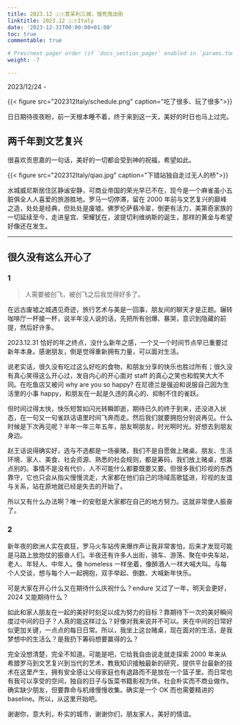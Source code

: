 ```yaml
---
title: 2023.12 🇮🇹意呆利三城，饿死鬼出街
linktitle: 2023.12 🇮🇹Italy
date: '2023-12-31T00:00:00+01:00'
toc: true
commentable: true

# Prev/next pager order (if `docs_section_pager` enabled in `params.toml`)
weight: -7

---
```

2023/12/24 -

{{< figure src="202312Italy/schedule.png" caption="吃了很多、玩了很多">}}

日日期待夜夜盼，前一天根本睡不着，终于来到这一天，美好的时日也马上过完。

## 两千年到文艺复兴

很喜欢贡思嘉的一句话，美好的一切都会受到神的祝福，希望如此。

{{< figure src="202312Italy/qiao.jpg" caption="下错站独自走过无人的桥">}}

水城威尼斯居住区静谧安静，可商业帝国的荣光早已不在，现今是一个麻雀虽小五脏俱全人人喜爱的旅游胜地。罗马一切停滞，留在 2000 年前与文艺复兴的巅峰之造，处处是经典，但处处是废墟。佛罗伦萨翡冷翠，倒更有活力，美第奇家族的一切延续至今，走进皇宫、荣耀犹在，波提切利维纳斯的诞生，那样的黄金与希望好像还在发生。



---

## 很久没有这么开心了 

### 1

> 人需要被创飞，被创飞之后我觉得好多了。

在远古废墟之城遇见奇迹，旅行艺术与美是一回事，朋友间的聊天才是正题。辗转咖啡厅一杯接一杯，说半年没人说的话，先把所有创爆、暴哭，意识到隐藏的前提，然后好许多。

2023.12.31 恰好的年之终点，没什么新年之感，一个又一个时间节点早已重要过新年本身。感谢朋友，倒是觉得重新拥有力量，可以面对生活。

说老实话，很久没有吃过这么好吃的食物，和朋友分享的快乐也胜过所有；很久没有真心笑得这么开心过，发自内心的开心面对 staff 的真心之笑也和假笑大大不同。在吃鱼店又被问 why are you so happy? 在尼德兰是强迫和说服自己因为生活里的小事 happy，和朋友在一起是久违的真心的、抑制不住的雀跃。

但时间过得太快，快乐短暂如闪光转瞬即逝，期待已久的终于到来，还没进入状态，在一句又一句雀跃话语里时间飞奔而走。然后我们就要拥抱分别说再见。什么时候是下次再见呢？半年一年三年五年，朋友啊朋友，时光啊时光。好想去到朋友身边。

赵王话说得确实好，选与不选都是一场豪赌，我们不是自愿做上赌桌。朋友、生活环境、家人、美食、社会资源、熟悉的社会规则，都是筹码，我们放上赌桌，想赢点别的。事情不是没有代价，人不可能什么都要既要又要。但很多我们珍视的东西靠守，它也只会从指尖慢慢流走，大家都在他们自己的场域高歌猛进，珍视的友谊与关系，站在原地就已经是失去的开始了。

所以又有什么办法啊？唯一的安慰是大家都在自己的地方努力。这就非常使人振奋了。

### 2

新年夜的欧洲人实在疯狂，罗马火车站传来爆炸声让我非常害怕，后来才发现可能是马路上放炮仗的振奋人们。半夜还有许多人出街，骑车、游荡、聚在中央车站，老人、年轻人、中年人。像 homeless 一样坐着，像醉酒人一样大喊大叫。与每个人交谈，想与每个人一起拥抱，双手举起、倒数、大喊新年快乐。

可是大家在开心什么又在期待什么庆祝什么？endure 又过了一年，明天会更好，2024 又能期待什么？

如此和家人朋友在一起的美好时刻足以成为努力的目标？靠期待下一次的美好瞬间度过中间的日子？人真的能这样过么？好像对我来说并不可以。夹在中间的日常好似更加关键，一点点的每日日常。所以，我坐上这台赌桌，现在面对的生活，是我梦想中的生活么？是我扔下筹码想要赢得的么？

完全没想清楚，完全不知道。可能是吧，它给我自由说走就走探索 2000 年来从希腊罗马到文艺复兴到当代的艺术，教我知识接触最新的研究，提供平台最新的技术在这里产生，拥有安全感让父母家庭也有退路而不是放在一个篮子里。而日常也有我可以享受的空间，独自的日子与饭菜书籍影视为伴。社会朴实而不商业做作。确实缺少朋友，但要靠命与机缘慢慢收集。确实是一个 OK 而也需要精进的 baseline。所以，从这里开始吧。

谢谢你，意大利，朴实的城市，谢谢你们，朋友家人，美好的情谊。